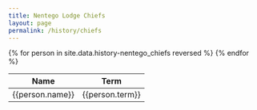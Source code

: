 ```yaml
---
title: Nentego Lodge Chiefs
layout: page
permalink: /history/chiefs
---
```

<table class="table table-striped my-3">
  <thead>
    <tr>
      <th scope="col">Name</th>
      <th scope="col">Term</th>
    </tr>
  </thead>
  <tbody>
    {% for person in site.data.history-nentego_chiefs reversed %}
      <tr>
        <td>{{person.name}}</td>
        <td>{{person.term}}</td>
      </tr>
    {% endfor %}
  </tbody>
</table>
